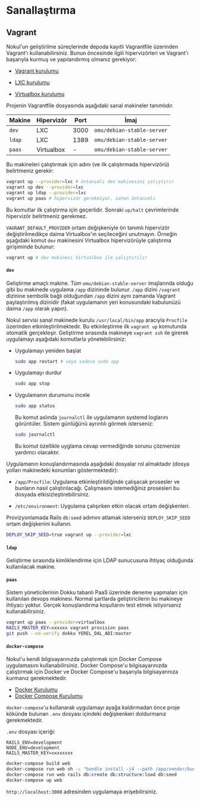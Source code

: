 Sanallaştırma
=============

Vagrant
-------

Nokul'un geliştirilme süreçlerinde depoda kayıtlı Vagrantfile üzerinden
Vagrant'ı kullanabilirsiniz.  Bunun öncesinde ilgili hipervizörleri ve
Vagrant'ı başarıyla kurmuş ve yapılandırmış olmanız gerekiyor:

- [Vagrant kurulumu](https://github.com/omu/omu/blob/master/doc/vagrant.md)

- [LXC kurulumu](https://github.com/omu/omu/blob/master/doc/lxc.md)

- [Virtualbox kurulumu](https://github.com/omu/omu/blob/master/doc/virtualbox.md)


Projenin Vagrantfile dosyasında aşağıdaki sanal makineler tanımlıdır.

| Makine | Hipervizör | Port | İmaj                       |
|--------|------------|------|----------------------------|
| `dev`  | LXC        | 3000 | `omu/debian-stable-server` |
| `ldap` | LXC        | 1389 | `omu/debian-stable-server` |
| `paas` | Virtualbox | -    | `omu/debian-stable-server` |


Bu makineleri çalıştırmak için adını (ve ilk çalıştırmada hipervizörü)
belirtmeniz gerekir:

```sh
vagrant up --provider=lxc # öntanımlı dev makinesini çalıştırır
vagrant up dev --provider=lxc
vagrant up ldap --provider=lxc
vagrant up paas # hipervizör gerekmiyor, zaten öntanımlı
```

Bu komutlar ilk çalıştırma için geçerlidir.  Sonraki `up/halt` çevrimlerinde
hipervizör belirtmeniz gerekmez.

`VAGRANT_DEFAULT_PROVIDER` ortam değişkeniyle ön tanımlı hipervizör
değiştirilmedikçe daima Virtualbox'ın seçileceğini unutmayın.  Örneğin aşağıdaki
komut `dev` makinesini Virtualbox hipervizörüyle çalıştırma girişiminde bulunur:

```sh
vagrant up # dev makinesi Virtualbox ile çalıştırılır
```

#### `dev`

Geliştirme amaçlı makine.  Tüm `omu/debian-stable-server` imajlarında olduğu
gibi bu makinede uygulama `/app` dizininde bulunur.  `/app` dizini `/vagrant`
dizinine sembolik bağlı olduğundan `/app` dizini aynı zamanda Vagrant
paylaştırılmış dizinidir (fakat uygulamanın yeri konusundaki kabulunüzü daima
`/app` olarak yapın).

Nokul servisi sanal makinede kurulu `/usr/local/bin/app` aracıyla `Procfile`
üzerinden etkinleştirilmektedir.  Bu etkinleştirme ilk `vagrant up` komutunda
otomatik gerçekleşir.  Geliştirme sırasında makineye `vagrant ssh` ile girerek
uygulamayı aşağıdaki komutlarla yönetebilirsiniz:

- Uygulamayı yeniden başlat

  ```sh
  sudo app restart # veya sadece sudo app
  ```

- Uygulamayı durdur

  ```sh
  sudo app stop
  ```

- Uygulamanın durumunu incele

  ```sh
  sudo app status
  ```

  Bu komut aslında `journalctl` ile uygulamanın systemd loglarını görüntüler.
  Sistem günlüğünü ayrıntılı görmek isterseniz:

  ```sh
  sudo journalctl
  ```

  Bu komut özellikle uyglama cevap vermediğinde sorunu çözmenize yardımcı
  olacaktır.

Uygulamanın konuşlandırmasında aşağıdaki dosyalar rol almaktadır (dosya yolları
makinedeki konumları göstermektedir):

- `/app/Procfile`: Uygulama etkinleştirildiğinde çalışacak prosesler ve bunların
  nasıl çalıştırılacağı.  Çalışmasını istemediğiniz prosesleri bu dosyada
  etkisizleştirebilirsiniz.

- `/etc/environment`: Uygulama çalışırken etkin olacak ortam değişkenleri.

Provizyonlamada Rails `db:seed` adımını atlamak isterseniz `DEPLOY_SKIP_SEED`
ortam değişkenini kullanın.

```sh
DEPLOY_SKIP_SEED=true vagrant up --provider=lxc
```

#### `ldap`

Geliştirme sırasında kimliklendirme için LDAP sunucusuna ihtiyaç olduğunda
kullanılacak makine.

#### `paas`

Sistem yöneticilerinin Dokku tabanlı PaaS üzerinde deneme yapmaları için
kullanılan devops makinesi.  Normal şartlarda geliştiricilerin bu makineye
ihtiyacı yoktur.  Gerçek konuşlandırma koşullarını test etmek istiyorsanız
kullanabilirsiniz.

```sh
vagrant up paas --provider=virtualbox
RAILS_MASTER_KEY=xxxxxx vagrant provision paas
git push --no-verify dokku YEREL_DAL_ADI:master
```

#### `docker-compose`

Nokul'u kendi bilgisayarınızda çalıştırmak için Docker Compose uygulamasını
kullanabilirsiniz. Docker Compose'u bilgisayarınızda çalıştırmak için Docker
ve Docker Compose'u başarıyla bilgisayarınıza kurmanız gerekmektedir.

- [Docker Kurulumu](https://github.com/omu/omu/blob/master/doc/docker.md)
- [Docker Compose Kurulumu](https://github.com/omu/omu/blob/master/doc/docker-compose.md)

`docker-compose`'u kullanarak uygulamayı ayağa kaldırmadan önce proje kökünde
bulunan `.env` dosyası içindeki değişkenkeri doldurmanız gerekmektedir.

`.env` dosyası içeriği:
```
RAILS_ENV=development
NODE_ENV=development
RAILS_MASTER_KEY=xxxxxxxx
```

```sh
docker-compose build web
docker-compose run web sh -c "bundle install -j4 --path /app/vendor/bundle && yarn install"
docker-compose run web rails db:create db:structure:load db:seed
docker-compose up web
```

`http://localhost:3000` adresinden uygulamaya erişebilirsiniz.
